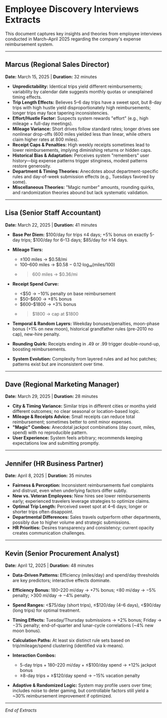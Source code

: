 # Employee Discovery Interviews Extracts

This document captures key insights and theories from employee interviews conducted in March–April 2025 regarding the company's expense reimbursement system.

---

## Marcus (Regional Sales Director)

**Date:** March 15, 2025 | **Duration:** 32 minutes

* **Unpredictability:** Identical trips yield different reimbursements; variability by calendar date suggests monthly quotas or unexplained timing effects.
* **Trip Length Effects:** Believes 5–6 day trips have a sweet spot, but 8-day trips with high hustle yield disproportionately high reimbursements; longer trips may face tapering inconsistencies.
* **Effort/Hustle Factor:** Suspects system rewards "effort" (e.g., high mileage + full-day meetings).
* **Mileage Variance:** Short drives follow standard rates; longer drives see nonlinear drop-offs (600 miles yielded less than linear, while others claim higher rates at 800 miles).
* **Receipt Caps & Penalties:** High weekly receipts sometimes lead to lower reimbursements, implying diminishing returns or hidden caps.
* **Historical Bias & Adaptation:** Perceives system "remembers" user history—big expense patterns trigger stinginess, modest patterns restore generosity.
* **Department & Timing Theories:** Anecdotes about department-specific rules and day-of-week submission effects (e.g., Tuesdays favored by some).
* **Miscellaneous Theories:** "Magic number" amounts, rounding quirks, and randomization theories abound but lack systematic validation.

---

## Lisa (Senior Staff Accountant)

**Date:** March 22, 2025 | **Duration:** 41 minutes

* **Base Per Diem:** \$100/day for trips ≤4 days; +5% bonus on exactly 5-day trips; \$100/day for 6–13 days; \$85/day for ≥14 days.
* **Mileage Tiers:**

  * ≤100 miles → \$0.58/mi
  * 100–600 miles → \$0.58 − 0.12·log₁₀(miles/100)
  * > 600 miles → \$0.36/mi
* **Receipt Spend Curve:**

  * <\$50 → −10% penalty on base reimbursement
  * \$50–\$600 → +8% bonus
  * \$600–\$1800 → +3% bonus
  * > \$1800 → cap at \$1800
* **Temporal & Random Layers:** Weekday bonuses/penalties, moon-phase bonus (+1% on new moon), historical grandfather rules (pre-2010 no cap), new-hire penalty.
* **Rounding Quirk:** Receipts ending in .49 or .99 trigger double-round-up, boosting reimbursements.
* **System Evolution:** Complexity from layered rules and ad hoc patches; patterns exist but are inconsistent over time.

---

## Dave (Regional Marketing Manager)

**Date:** March 29, 2025 | **Duration:** 28 minutes

* **City & Timing Variance:** Similar trips in different cities or months yield different outcomes; no clear seasonal or location-based logic.
* **Mileage & Receipts Advice:** Small receipts can reduce total reimbursement; sometimes better to omit minor expenses.
* **"Magic" Combos:** Anecdotal jackpot combinations (day count, miles, spend) with no reproducible pattern.
* **User Experience:** System feels arbitrary; recommends keeping expectations low and submitting promptly.

---

## Jennifer (HR Business Partner)

**Date:** April 8, 2025 | **Duration:** 35 minutes

* **Fairness & Perception:** Inconsistent reimbursements fuel complaints and distrust, even when underlying factors differ subtly.
* **New vs. Veteran Employees:** New hires see lower reimbursements early; experienced travelers leverage strategies to optimize claims.
* **Optimal Trip Length:** Perceived sweet spot at 4–6 days; longer or shorter trips often disappoint.
* **Departmental Differences:** Sales travels outperform other departments, possibly due to higher volume and strategic submissions.
* **HR Priorities:** Desires transparency and consistency; current opacity creates communication challenges.

---

## Kevin (Senior Procurement Analyst)

**Date:** April 12, 2025 | **Duration:** 48 minutes

* **Data-Driven Patterns:** Efficiency (miles/day) and spend/day thresholds are key predictors; interactive effects dominate.
* **Efficiency Bonus:** 180–220 mi/day → +7% bonus; <80 mi/day → −5% penalty; >300 mi/day → −4% penalty.
* **Spend Ranges:** <\$75/day (short trips), ≤\$120/day (4–6 days), <\$90/day (long trips) for optimal treatment.
* **Timing Effects:** Tuesday/Thursday submissions → +2% bonus; Friday → −3% penalty; end-of-quarter and lunar-cycle correlations (\~4% new moon bonus).
* **Calculation Paths:** At least six distinct rule sets based on trip/mileage/spend clustering (identified via k-means).
* **Interaction Combos:**

  * 5-day trips + 180–220 mi/day + ≤\$100/day spend → +12% jackpot bonus
  * ≥8-day trips + ≥\$120/day spend → −15% vacation penalty
* **Adaptive & Randomized Logic:** System may profile users over time; includes noise to deter gaming, but controllable factors still yield a \~30% reimbursement improvement if optimized.

---

*End of Extracts*
